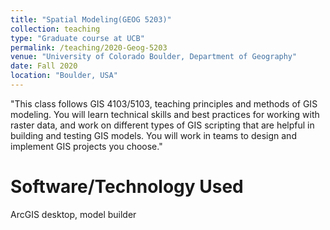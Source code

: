 ```yaml
---
title: "Spatial Modeling(GEOG 5203)"
collection: teaching
type: "Graduate course at UCB"
permalink: /teaching/2020-Geog-5203
venue: "University of Colorado Boulder, Department of Geography"
date: Fall 2020
location: "Boulder, USA"
---
```


"This class follows GIS 4103/5103, teaching principles and methods of GIS modeling. You will learn technical skills and best practices for working with raster data, and work on different types of GIS scripting that are helpful in building and testing GIS models. You will work in teams to design and implement GIS projects you choose."


Software/Technology Used
======
ArcGIS desktop, model builder
